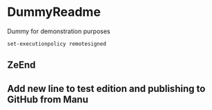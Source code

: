 # DummyReadme
Dummy for demonstration purposes

```powerhsell
set-executionpolicy remotesigned
```

## ZeEnd
## Add new line to test edition and publishing to GitHub from Manu
